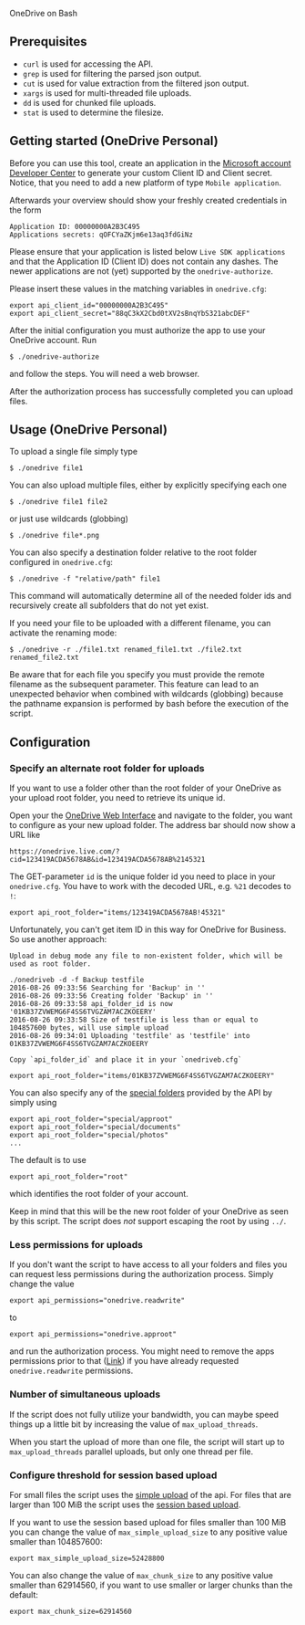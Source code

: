 OneDrive on Bash

Prerequisites
-------------

- `curl` is used for accessing the API.
- `grep` is used for filtering the parsed json output.
- `cut` is used for value extraction from the filtered json output.
- `xargs` is used for multi-threaded file uploads.
- `dd` is used for chunked file uploads.
- `stat` is used to determine the filesize.

Getting started (OneDrive Personal)
---------------

Before you can use this tool, create an application in the [Microsoft account Developer Center](https://apps.dev.microsoft.com/#/appList/create/sapi) to generate your custom Client ID and Client secret. Notice, that you need to add a new platform of type `Mobile application`.

Afterwards your overview should show your freshly created credentials in the form

    Application ID: 00000000A2B3C495
    Applications secrets: qOFCYaZKjm6e13aq3fdGiNz

Please ensure that your application is listed below `Live SDK applications` and that the Application ID (Client ID) does not contain any dashes. The newer applications are not (yet) supported by the `onedrive-authorize`.

Please insert these values in the matching variables in `onedrive.cfg`:

    export api_client_id="00000000A2B3C495"
    export api_client_secret="88qC3kX2Cbd0tXV2sBnqYbS321abcDEF"

After the initial configuration you must authorize the app to use your OneDrive account. Run

    $ ./onedrive-authorize

and follow the steps. You will need a web browser.

After the authorization process has successfully completed you can upload files.


Usage (OneDrive Personal)
-----

To upload a single file simply type

    $ ./onedrive file1

You can also upload multiple files, either by explicitly specifying each one

    $ ./onedrive file1 file2

or just use wildcards (globbing)

    $ ./onedrive file*.png

You can also specify a destination folder relative to the root folder configured in `onedrive.cfg`:

    $ ./onedrive -f "relative/path" file1

This command will automatically determine all of the needed folder ids and recursively create all subfolders that do not yet exist.

If you need your file to be uploaded with a different filename, you can activate the renaming mode:

    $ ./onedrive -r ./file1.txt renamed_file1.txt ./file2.txt renamed_file2.txt

Be aware that for each file you specify you must provide the remote filename as the subsequent parameter. This feature can lead to an unexpected behavior when combined with wildcards (globbing) because the pathname expansion is performed by bash before the execution of the script.


Configuration
-------------

### Specify an alternate root folder for uploads

If you want to use a folder other than the root folder of your OneDrive as your upload root folder, you need to retrieve its unique id. 

Open your the [OneDrive Web Interface](https://onedrive.live.com) and navigate to the folder, you want to configure as your new upload folder. The address bar should now show a URL like

    https://onedrive.live.com/?cid=123419ACDA5678AB&id=123419ACDA5678AB%2145321

The GET-parameter `id` is the unique folder id you need to place in your `onedrive.cfg`. You have to work with the decoded URL, e.g. `%21` decodes to `!`:

    export api_root_folder="items/123419ACDA5678AB!45321"

Unfortunately, you can't get item ID in this way for OneDrive for Business. So use another approach:

    Upload in debug mode any file to non-existent folder, which will be used as root folder.

    ./onedriveb -d -f Backup testfile
    2016-08-26 09:33:56 Searching for 'Backup' in ''
    2016-08-26 09:33:56 Creating folder 'Backup' in ''
    2016-08-26 09:33:58 api_folder_id is now '01KB37ZVWEMG6F4SS6TVGZAM7ACZKOEERY'
    2016-08-26 09:33:58 Size of testfile is less than or equal to 104857600 bytes, will use simple upload
    2016-08-26 09:34:01 Uploading 'testfile' as 'testfile' into 01KB37ZVWEMG6F4SS6TVGZAM7ACZKOEERY

    Copy `api_folder_id` and place it in your `onedriveb.cfg`

    export api_root_folder="items/01KB37ZVWEMG6F4SS6TVGZAM7ACZKOEERY"

You can also specify any of the [special folders](https://dev.onedrive.com/items/special_folders.htm) provided by the API by simply using

    export api_root_folder="special/approot"
    export api_root_folder="special/documents"
    export api_root_folder="special/photos"
    ...

The default is to use

    export api_root_folder="root"

which identifies the root folder of your account.

Keep in mind that this will be the new root folder of your OneDrive as seen by this script. The script does *not* support escaping the root by using `../`.

### Less permissions for uploads

If you don't want the script to have access to all your folders and files you can request less permissions during the authorization process. Simply change the value

    export api_permissions="onedrive.readwrite"

to

    export api_permissions="onedrive.approot"

and run the authorization process. You might need to remove the apps permissions prior to that ([Link](https://account.live.com/consent/Manage)) if you have already requested `onedrive.readwrite` permissions.

### Number of simultaneous uploads

If the script does not fully utilize your bandwidth, you can maybe speed things up a little bit by increasing the value of `max_upload_threads`.

When you start the upload of more than one file, the script will start up to `max_upload_threads` parallel uploads, but only one thread per file.

### Configure threshold for session based upload

For small files the script uses the [simple upload](https://dev.onedrive.com/items/upload_put.htm) of the api. For files that are larger than 100 MiB the script uses the [session based upload](https://dev.onedrive.com/items/upload_large_files.htm).

If you want to use the session based upload for files smaller than 100 MiB you can change the value of `max_simple_upload_size` to any positive value smaller than 104857600:

    export max_simple_upload_size=52428800

You can also change the value of `max_chunk_size` to any positive value smaller than 62914560, if you want to use smaller or larger chunks than the default:

    export max_chunk_size=62914560
